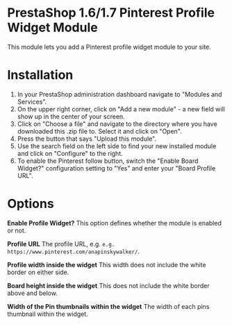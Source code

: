 # PrestaShop 1.6/1.7 Pinterest Profile Widget Module

This module lets you add a Pinterest profile widget module to your site.

# Installation

1. In your PrestaShop administration dashboard navigate to "Modules and Services".
2. On the upper right corner, click on "Add a new module" - a new field will show up in the center of your screen.
3. Click on "Choose a file" and navigate to the directory where you have downloaded this .zip file to. Select it and click on "Open".
4. Press the button that says "Upload this module".
5. Use the search field on the left side to find your new installed module and click on "Configure" to the right.
6. To enable the Pinterest follow button, switch the "Enable Board Widget?" configuration setting to "Yes" and enter your "Board Profile URL".

# Options

**Enable Profile Widget?** This option defines whether the module is enabled or not.

**Profile URL** The profile URL, e.g. ``e.g. https://www.pinterest.com/anapinskywalker/``.

**Profile width inside the widget** This width does not include the white border on either side.         												

**Board height inside the widget** This does not include the white border above and below.			

**Width of the Pin thumbnails within the widget** The width of each pins thumbnail within the widget.